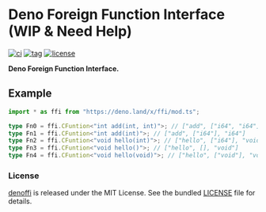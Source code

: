# Deno Foreign Function Interface (WIP & Need Help)

[![ci](https://github.com/denoffi/denoffi/actions/workflows/ci.yml/badge.svg)](https://github.com/denoffi/denoffi/actions/workflows/ci.yml)
[![tag](https://img.shields.io/github/release/justjavac/denoffi)](https://github.com/justjavac/denoffi/releases)
[![license](https://img.shields.io/github/license/justjavac/denoffi)](https://github.com/justjavac/denoffi/blob/main/LICENSE)

**Deno Foreign Function Interface.**

## Example

```ts
import * as ffi from "https://deno.land/x/ffi/mod.ts";

type Fn0 = ffi.CFuntion<"int add(int, int)">; // ["add", ["i64", "i64"], "i64"]
type Fn1 = ffi.CFuntion<"int add(int)">; // ["add", ["i64"], "i64"]
type Fn2 = ffi.CFuntion<"void hello(int)">; // ["hello", ["i64"], "void"]
type Fn3 = ffi.CFuntion<"void hello()">; // ["hello", [], "void"]
type Fn4 = ffi.CFuntion<"void hello(void)">; // ["hello", ["void"], "void"]
```

### License

[denoffi](https://github.com/justjavac/denoffi) is released under the MIT
License. See the bundled [LICENSE](./LICENSE) file for details.
